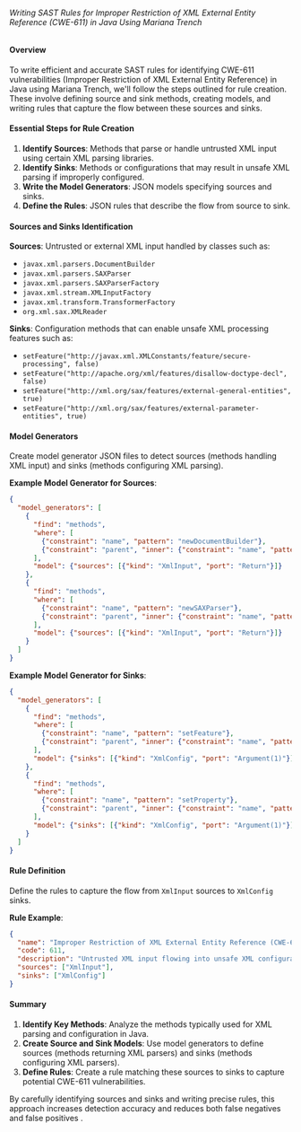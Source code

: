 ###### Writing SAST Rules for Improper Restriction of XML External Entity Reference (CWE-611) in Java Using Mariana Trench

#### Overview
To write efficient and accurate SAST rules for identifying CWE-611 vulnerabilities (Improper Restriction of XML External Entity Reference) in Java using Mariana Trench, we'll follow the steps outlined for rule creation. These involve defining source and sink methods, creating models, and writing rules that capture the flow between these sources and sinks.

#### Essential Steps for Rule Creation
1. **Identify Sources**: Methods that parse or handle untrusted XML input using certain XML parsing libraries.
2. **Identify Sinks**: Methods or configurations that may result in unsafe XML parsing if improperly configured.
3. **Write the Model Generators**: JSON models specifying sources and sinks.
4. **Define the Rules**: JSON rules that describe the flow from source to sink.

#### Sources and Sinks Identification
**Sources**:
Untrusted or external XML input handled by classes such as:
- `javax.xml.parsers.DocumentBuilder`
- `javax.xml.parsers.SAXParser`
- `javax.xml.parsers.SAXParserFactory`
- `javax.xml.stream.XMLInputFactory`
- `javax.xml.transform.TransformerFactory`
- `org.xml.sax.XMLReader`

**Sinks**:
Configuration methods that can enable unsafe XML processing features such as:
- `setFeature("http://javax.xml.XMLConstants/feature/secure-processing", false)`
- `setFeature("http://apache.org/xml/features/disallow-doctype-decl", false)`
- `setFeature("http://xml.org/sax/features/external-general-entities", true)`
- `setFeature("http://xml.org/sax/features/external-parameter-entities", true)`

#### Model Generators
Create model generator JSON files to detect sources (methods handling XML input) and sinks (methods configuring XML parsing).

**Example Model Generator for Sources**:
```json
{
  "model_generators": [
    {
      "find": "methods",
      "where": [
        {"constraint": "name", "pattern": "newDocumentBuilder"},
        {"constraint": "parent", "inner": {"constraint": "name", "pattern": "javax.xml.parsers.DocumentBuilderFactory"}}
      ],
      "model": {"sources": [{"kind": "XmlInput", "port": "Return"}]}
    },
    {
      "find": "methods",
      "where": [
        {"constraint": "name", "pattern": "newSAXParser"},
        {"constraint": "parent", "inner": {"constraint": "name", "pattern": "javax.xml.parsers.SAXParserFactory"}}
      ],
      "model": {"sources": [{"kind": "XmlInput", "port": "Return"}]}
    }
  ]
}
```

**Example Model Generator for Sinks**:
```json
{
  "model_generators": [
    {
      "find": "methods",
      "where": [
        {"constraint": "name", "pattern": "setFeature"},
        {"constraint": "parent", "inner": {"constraint": "name", "pattern": "javax.xml.parsers.DocumentBuilder"}}
      ],
      "model": {"sinks": [{"kind": "XmlConfig", "port": "Argument(1)"}]}
    },
    {
      "find": "methods",
      "where": [
        {"constraint": "name", "pattern": "setProperty"},
        {"constraint": "parent", "inner": {"constraint": "name", "pattern": "javax.xml.stream.XMLInputFactory"}}
      ],
      "model": {"sinks": [{"kind": "XmlConfig", "port": "Argument(1)"}]}
    }
  ]
}
```

#### Rule Definition
Define the rules to capture the flow from `XmlInput` sources to `XmlConfig` sinks.

**Rule Example**:
```json
{
  "name": "Improper Restriction of XML External Entity Reference (CWE-611)",
  "code": 611,
  "description": "Untrusted XML input flowing into unsafe XML configuration",
  "sources": ["XmlInput"],
  "sinks": ["XmlConfig"]
}
```

#### Summary
1. **Identify Key Methods**: Analyze the methods typically used for XML parsing and configuration in Java.
2. **Create Source and Sink Models**: Use model generators to define sources (methods returning XML parsers) and sinks (methods configuring XML parsers).
3. **Define Rules**: Create a rule matching these sources to sinks to capture potential CWE-611 vulnerabilities.

By carefully identifying sources and sinks and writing precise rules, this approach increases detection accuracy and reduces both false negatives and false positives    .